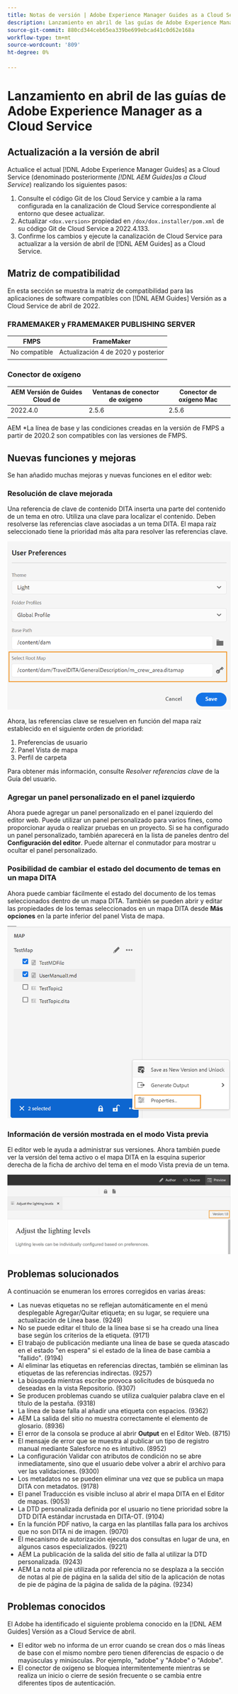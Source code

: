 ```yaml
---
title: Notas de versión | Adobe Experience Manager Guides as a Cloud Service, versión de abril de 2022
description: Lanzamiento en abril de las guías de Adobe Experience Manager as a Cloud Service
source-git-commit: 880cd344ceb65ea339be699ebcad41c0d62e168a
workflow-type: tm+mt
source-wordcount: '809'
ht-degree: 0%

---
```


# Lanzamiento en abril de las guías de Adobe Experience Manager as a Cloud Service

## Actualización a la versión de abril

Actualice el actual [!DNL Adobe Experience Manager Guides] as a Cloud Service (denominado posteriormente *[!DNL AEM Guides]as a Cloud Service*) realizando los siguientes pasos:
1. Consulte el código Git de los Cloud Service y cambie a la rama configurada en la canalización de Cloud Service correspondiente al entorno que desee actualizar.
1. Actualizar `<dox.version>` propiedad en `/dox/dox.installer/pom.xml` de su código Git de Cloud Service a 2022.4.133.
1. Confirme los cambios y ejecute la canalización de Cloud Service para actualizar a la versión de abril de [!DNL AEM Guides] as a Cloud Service.

## Matriz de compatibilidad

En esta sección se muestra la matriz de compatibilidad para las aplicaciones de software compatibles con [!DNL AEM Guides] Versión as a Cloud Service de abril de 2022.

### FRAMEMAKER y FRAMEMAKER PUBLISHING SERVER

| FMPS | FrameMaker |
| --- | --- |
| No compatible | Actualización 4 de 2020 y posterior |
| | |


### Conector de oxígeno

| AEM Versión de Guides Cloud de | Ventanas de conector de oxígeno | Conector de oxígeno Mac |
| --- | --- | --- |
| 2022.4.0 | 2.5.6 | 2.5.6 |
|  |  |  |

AEM *La línea de base y las condiciones creadas en la versión de FMPS a partir de 2020.2 son compatibles con las versiones de FMPS.

## Nuevas funciones y mejoras

Se han añadido muchas mejoras y nuevas funciones en el editor web:

### Resolución de clave mejorada

Una referencia de clave de contenido DITA inserta una parte del contenido de un tema en otro. Utiliza una clave para localizar el contenido. Deben resolverse las referencias clave asociadas a un tema DITA. El mapa raíz seleccionado tiene la prioridad más alta para resolver las referencias clave.

![cuadro de diálogo preferencias de usuario](assets/user-preferences.png)

Ahora, las referencias clave se resuelven en función del mapa raíz establecido en el siguiente orden de prioridad:

1. Preferencias de usuario
1. Panel Vista de mapa
1. Perfil de carpeta

Para obtener más información, consulte *Resolver referencias clave* de la Guía del usuario.

### Agregar un panel personalizado en el panel izquierdo

Ahora puede agregar un panel personalizado en el panel izquierdo del editor web. Puede utilizar un panel personalizado para varios fines, como proporcionar ayuda o realizar pruebas en un proyecto. Si se ha configurado un panel personalizado, también aparecerá en la lista de paneles dentro del **Configuración del editor**. Puede alternar el conmutador para mostrar u ocultar el panel personalizado.

### Posibilidad de cambiar el estado del documento de temas en un mapa DITA

Ahora puede cambiar fácilmente el estado del documento de los temas seleccionados dentro de un mapa DITA. También se pueden abrir y editar las propiedades de los temas seleccionados en un mapa DITA desde **Más opciones** en la parte inferior del panel Vista de mapa.

![propiedades del tema seleccionado](assets/map-view-properties.png)

### Información de versión mostrada en el modo Vista previa

El editor web le ayuda a administrar sus versiones. Ahora también puede ver la versión del tema activo o el mapa DITA en la esquina superior derecha de la ficha de archivo del tema en el modo Vista previa de un tema.

![versión de previsualización](assets/preview-version.png)

## Problemas solucionados

A continuación se enumeran los errores corregidos en varias áreas:

* Las nuevas etiquetas no se reflejan automáticamente en el menú desplegable Agregar/Quitar etiqueta; en su lugar, se requiere una actualización de Línea base. (9249)
* No se puede editar el título de la línea base si se ha creado una línea base según los criterios de la etiqueta. (9171)
* El trabajo de publicación mediante una línea de base se queda atascado en el estado &quot;en espera&quot; si el estado de la línea de base cambia a &quot;fallido&quot;. (9194)
* Al eliminar las etiquetas en referencias directas, también se eliminan las etiquetas de las referencias indirectas. (9257)
* La búsqueda mientras escribe provoca solicitudes de búsqueda no deseadas en la vista Repositorio. (9307)
* Se producen problemas cuando se utiliza cualquier palabra clave en el título de la pestaña. (9318)
* La línea de base falla al añadir una etiqueta con espacios. (9362)
* AEM La salida del sitio no muestra correctamente el elemento de glosario. (8936)
* El error de la consola se produce al abrir **Output** en el Editor Web. (8715)
* El mensaje de error que se muestra al publicar un tipo de registro manual mediante Salesforce no es intuitivo. (8952)
* La configuración Validar con atributos de condición no se abre inmediatamente, sino que el usuario debe volver a abrir el archivo para ver las validaciones. (9300)
* Los metadatos no se pueden eliminar una vez que se publica un mapa DITA con metadatos.  (9178)
* El panel Traducción es visible incluso al abrir el mapa DITA en el Editor de mapas. (9053)
* La DTD personalizada definida por el usuario no tiene prioridad sobre la DTD DITA estándar incrustada en DITA-OT. (9104)
* En la función PDF nativo, la carga en las plantillas falla para los archivos que no son DITA ni de imagen. (9070)
* El mecanismo de autorización ejecuta dos consultas en lugar de una, en algunos casos especializados. (9221)
* AEM La publicación de la salida del sitio de falla al utilizar la DTD personalizada. (9243)
* AEM La nota al pie utilizada por referencia no se desplaza a la sección de notas al pie de página en la salida del sitio de la aplicación de notas de pie de página de la página de salida de la página. (9234)

## Problemas conocidos

El Adobe ha identificado el siguiente problema conocido en la [!DNL AEM Guides] Versión as a Cloud Service de abril.

* El editor web no informa de un error cuando se crean dos o más líneas de base con el mismo nombre pero tienen diferencias de espacio o de mayúsculas y minúsculas. Por ejemplo, &quot;adobe&quot; y &quot;Adobe&quot; o &quot;Adobe&quot;.
* El conector de oxígeno se bloquea intermitentemente mientras se realiza un inicio o cierre de sesión frecuente o se cambia entre diferentes tipos de autenticación.

